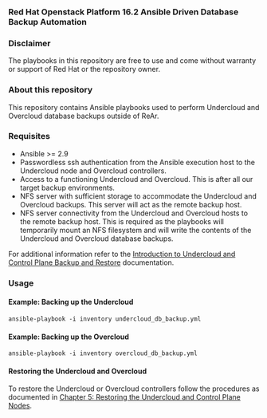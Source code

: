 ### Red Hat Openstack Platform 16.2 Ansible Driven Database Backup Automation

### Disclaimer
The playbooks in this repository are free to use and come without warranty or
support of Red Hat or the repository owner.

### About this repository
This repository contains Ansible playbooks used to perform Undercloud and Overcloud database backups outside of ReAr.


### Requisites
- Ansible >= 2.9
- Passwordless ssh authentication from the Ansible execution host to the Undercloud node and Overcloud controllers.
- Access to a functioning Undercloud and Overcloud. This is after all our target backup environments.
- NFS server with sufficient storage to accommodate the Undercloud and Overcloud backups. This server will act as the remote backup host.
- NFS server connectivity from the Undercloud and Overcloud hosts to the remote backup host. This is required as the playbooks will temporarily mount an NFS filesystem and will write the contents of the Undercloud and Overcloud database backups.

For additional information refer to the [Introduction to Undercloud and Control
Plane Backup and Restore](https://access.redhat.com/documentation/en-us/red_hat_openstack_platform/16.1/html/undercloud_and_control_plane_back_up_and_restore/introduction-to-undercloud-and-control-plane-back-up-and-restore_osp-ctlplane-br) documentation.

### Usage

#### Example: Backing up the Undercloud
`ansible-playbook -i inventory undercloud_db_backup.yml`

#### Example: Backing up the Overcloud
`ansible-playbook -i inventory overcloud_db_backup.yml`

#### Restoring the Undercloud and Overcloud
To restore the Undercloud or Overcloud controllers follow the procedures as documented in [Chapter 5: Restoring the Undercloud and Control Plane Nodes](https://access.redhat.com/documentation/en-us/red_hat_openstack_platform/16.1/html/undercloud_and_control_plane_back_up_and_restore/restoring-the-undercloud-and-control-plane-nodes_osp-ctlplane-br). 



